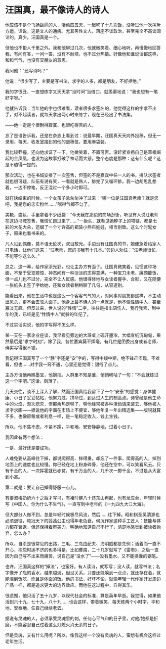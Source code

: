 # 汪国真，最不像诗人的诗人

他应该不是个飞扬跋扈的人，活动四五天，一起吃了十几次饭，没听过他一次挥斥方遒，话说，这是文人的通病。尤其男性文人，落座不谈政治，甚至完全不高谈阔论的，真少。汪国真是一个。 

但他也不拒人千里之外。我和他聊过几次，他就微笑着、细心地听，再慢慢地回答我，有问有答，一问一答，没有不耐烦，也不过分热情。好像他和谁说话都这样，和和气气，也没有交朋友的意思。 

我问他：“还写诗吗？” 

他说：“很少写了，主要是写书法，求字的人多，都是朋友，不好拒绝。” 

我的字很丑，一直想练字又天天拿“没时间”当借口，就羡慕地说：“我也想有一笔好字呀。” 

他就告诉我：当年他的字也很难看，读者很多求签名的，他觉得这样的字拿不出手，对不起读者，就每天拿出两小时来练字，现在已经出了书法集。 

——他一定是个很耐得寂寞、也很吃得苦的人。 

忘了是谁告诉我，还是在杂志上看到过：说最早期，汪国真天天向外投稿，但无一录用，每天，收发室接到的他的退稿信，要用麻袋装。 

我比较莽撞，还向他求证了一下，他微笑着，不置可否。没赶紧宣扬自己是草根崛起的金凤凰，也没为这故事打破了神话而大怒，整个态度是那种：这有什么呢？这是不值得一提的。 

那次活动，也在书城安排了一次签售，但签的不是嘉宾中任一人的书，排队求签者就也很可疑，队伍有说有笑，一看就是熟人，排完了又循环排。我一边胡思乱想着，一边不停笔，反正混过一个多小时即可。 

就在快结束的时候，一个女孩子急匆匆冲了过来：“哪一位是汪国真老师？就是您吧，我是您的忠实粉丝……”喘得气都不匀了。 

美艳，盛妆，手里拿着不少纸袋：“今天我在那边的商场逛街，听见有人说汪老师在这边书城签售，我慌忙跑过来了……”一抬头，就看见她脖子上的项链，都是七彩的大花大朵，还缀了一个寸许高的裙装小熊布娃娃，相当别致。这么个时髦女子，原来也看书来的。 

凡人见到偶像，莫不语无伦次，双目放光。手边没有汪国真的书，她便急着给家人打电话，让他们送来：“汪老师，您的书我有十几本。”旁边人劝住：“汪老师很忙，不能等你这么久。” 

总之，这一幕，给作家添光彩，也让主办方有面子。汪国真微笑着，见惯这种场面，不至于受宠若惊，神态间有一种淡淡的志得意满，一种宝刀未老、廉颇能饭，但一点儿也不过分，完全不让人反感。他很得体地与女读者握手、合影，又在随便一张纸头上签了字给她，还和女读者稍稍聊了几句，从容道别。 

能看出来，他在生活中也是这么一个客客气气的人，对同事对朋友都这样，不主动出风头，更不会去驳人面子。他身上最不诗人的一点就是，他不像性情中人，甚至寡淡无趣。但反过来，世人说的“性情”二字，往往是指出语伤人、我行我素，到中年的我，已经是见“性情中人”就躲的年纪了。 

不过实话实说，他的字写得不怎么样。 

某一天在一家企业座谈，我早看见旁边的大班桌上砚开墨浓，大幅宣纸沉甸甸，果然最后是“求字时刻”。除了我，各位嘉宾莫不挥毫，有几位是团委出身或者老师，确实写得很不错。 

我记得汪国真写了一个“静”字还是“安”字的，写得中规中矩，绝不锋芒毕现，不难看，但也……对字我一窍不通，心里还是觉得：甜俗了点儿。 

主办方请他再赐墨宝，他婉拒。人群里不知是谁，悄悄嘀咕了一句：“不会就练过这一个字吧。”这话，刻薄了。 

几天交往，谈不上深入了解，然而汪国真给我留下了一个“安泰”的感觉：身体健康、小日子妥妥帖帖，他努力过，拼命过，到达过人生的制高点。诗曾经是他生命中的火焰，渐次熄灭，但那余热足够了，够他经常被各种活动请来请去，够他被人求字求画——据说他的字画在市场上不便宜，够他年复一年出精选集——版税就算不多，也像房租或者利息一样，是一笔稳定收入，钱上生钱。 

所以，他不焦不虑，不紧不躁，平和地、安安静静地，过着小日子。 

我因此有两个想法： 

一是，最好还是要成功。 

人难免要从高峰往下掉，都说爬得高、摔得重，却忘了一件事，爬得高的人，掉到地面上的速度也比较慢。你已经在地上粉身碎骨，他还在空中，可以笑看风云。只有千金的人，一次挥霍就已赤贫，有千万金的人，几千次一掷千金，不过是从大富到小富。 

第二就是：要让自己掉得舒服一点儿。 

有姜淑梅奶奶六十之后才写书，有褚时健八十还东山再起，也有龙应台，年轻时候写《中国人，你为什么不生气》，一直写到中老年的《一九四九大江大海》。 

但大部分人做不到，总是年轻时候极尽风流，然后……往下掉。昭和棋圣吴清源也必须退役，艳冠天下的茜茜公主也得年老色衰，何况作家这种手工匠人：技能与体力都在衰退，但还保持着审美力，明确地知道自己不行了，清楚地感觉到被读者抛弃，怎么办？ 

所以，自杀是很常见的出路，三毛、三岛由纪夫、海明威都是先例；活着而一直不开心，抱怨时运不济的也多得是，比如曹禺，二十几岁就写了《雷雨》，之后一直因为自己写不出来而痛苦，说自己是“没水了”——没有墨水、又不能换囊的钢笔。 

也许，汪国真这样的“掉法”，也蛮好。有人读诗，就写写；没人读，就写书法；名字像开了瓶的香水，越来越淡，但没关系，只要还能嗅到一点点，就还存在着，就能混到饭吃，而且是体面的饭。他的书法，好坏不论，就像年轻一代作家开发周边产品一样，都是追求更大的边界效应。而他在这过程中，自得其乐。 

很遗憾，他只活了五十九岁，以现代社会的标准，算是英年早逝。我觉得，如果他活到六十九，七十九，八十九……也会这样，带着微笑，每天练两个小时字，平和地、安泰地，任自己继续老去。 

据说有灵魂的人，必须承受灵魂里的刺，任何心平气和的日子里，对他/她都是折磨，不能容忍自己过着这么灯熄火消无余的日子。 

但是灵魂，又有什么用呢？所以，像我这样一个没有灵魂的人，蛮想有机会这样过老年生活。